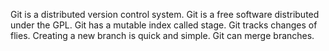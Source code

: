 Git is a distributed version control system.
Git is a free software distributed under the GPL.
Git has a mutable index called stage.
Git tracks changes of flies.
Creating a new branch is quick and simple.
Git can merge branches.
